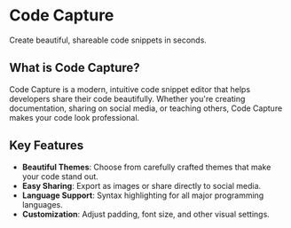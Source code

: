 # Code Capture

Create beautiful, shareable code snippets in seconds.

## What is Code Capture?

Code Capture is a modern, intuitive code snippet editor that helps developers share their code beautifully. Whether you're creating documentation, sharing on social media, or teaching others, Code Capture makes your code look professional.

## Key Features

- **Beautiful Themes**: Choose from carefully crafted themes that make your code stand out.
- **Easy Sharing**: Export as images or share directly to social media.
- **Language Support**: Syntax highlighting for all major programming languages.
- **Customization**: Adjust padding, font size, and other visual settings.

